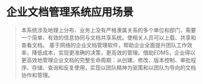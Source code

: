 # 企业文档管理系统应用场景 #

> 本系统涉及地理上分布、业务上没有严格隶属关系的多个单位和部门，需要一个简单、有效的信息协同与文档共享系统。使相关人员可以上载、共享和查看文档。
> 基于网络的企业文档管理软件，帮助企业全面提升团队工作效率，降低成本，实现更准确的决策，更高效的管理。借助EDMS，企业得以更高效地管理企业文档的完整生命周期：从创建、修改、版本控制、审批程序、存储、查询和反复使用，实现以团队精神为驱策和以团队为导向的文档协作和管理。